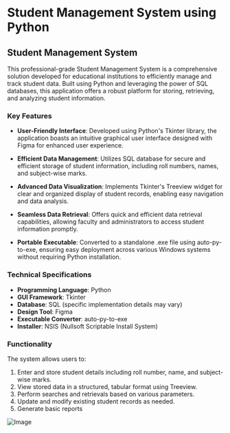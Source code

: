 # Student Management System using Python

## Student Management System

This professional-grade Student Management System is a comprehensive solution developed for educational institutions to efficiently manage and track student data. Built using Python and leveraging the power of SQL databases, this application offers a robust platform for storing, retrieving, and analyzing student information.

### Key Features

- **User-Friendly Interface**: Developed using Python's Tkinter library, the application boasts an intuitive graphical user interface designed with Figma for enhanced user experience.

- **Efficient Data Management**: Utilizes SQL database for secure and efficient storage of student information, including roll numbers, names, and subject-wise marks.

- **Advanced Data Visualization**: Implements Tkinter's Treeview widget for clear and organized display of student records, enabling easy navigation and data analysis.

- **Seamless Data Retrieval**: Offers quick and efficient data retrieval capabilities, allowing faculty and administrators to access student information promptly.

- **Portable Executable**: Converted to a standalone .exe file using auto-py-to-exe, ensuring easy deployment across various Windows systems without requiring Python installation.


### Technical Specifications

- **Programming Language**: Python
- **GUI Framework**: Tkinter
- **Database**: SQL (specific implementation details may vary)
- **Design Tool**: Figma
- **Executable Converter**: auto-py-to-exe
- **Installer**: NSIS (Nullsoft Scriptable Install System)

### Functionality

The system allows users to:

1. Enter and store student details including roll number, name, and subject-wise marks.
2. View stored data in a structured, tabular format using Treeview.
3. Perform searches and retrievals based on various parameters.
4. Update and modify existing student records as needed.
5. Generate basic reports

![Image](https://github.com/user-attachments/assets/7042cdf2-1a74-42a1-929d-fcf34a1cddcf)
